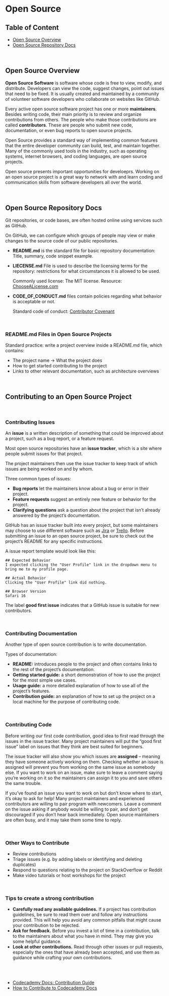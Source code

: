 # Open Source

## Table of Content

- [Open Source Overview](#open-source-overview)
- [Open Source Repository Docs](#open-source-repository-docs)

<br>

## Open Source Overview

**Open Source Software** is software whose code is free to view, modify, and distribute. Developers can view the code, suggest changes, point out issues that need to be fixed. It is usually created and maintained by a community of volunteer software developers who collaborate on websites like GitHub.

Every active open source software project has one or more **maintainers**. Besides writing code, their main priority is to review and organize contributions from others. The people who make those contributions are called **contributors**. These are people who submit new code, documentation, or even bug reports to open source projects.

Open Source provides a standard way of implementing common features that the entire developer community can build, test, and maintain together. Many of the commonly used tools in the industry, such as operating systems, internet browsers, and coding languages, are open source projects.

Open source presents important opportunities for develoeprs. Working on an open source project is a great way to network with and learn coding and communication skills from software developers all over the world.

<br>

## Open Source Repository Docs

Git repositories, or code bases, are often hosted online using services such as GitHub.

On GitHub, we can configure which groups of people may view or make changes to the source code of our public repositories.

- **README.md** is the standard file for basic repository documentation: Title, summary, code snippet example.

- **LIECENSE.md** File is used to describe the licensing terms for the repository: restrictions for what circumstances it is allowed to be used.

  Commonly used license: The MIT license. Resource: [ChooseALicense.com](https://choosealicense.com/)

- **CODE_OF_CONDUCT.md** files contain policies regarding what behavior is acceptable or not.

  Standard code of conduct: [Contributor Covenant](https://www.contributor-covenant.org/)

<br>

### README.md Files in Open Source Projects

Standard practice: write a project overview inside a README.md file, which contains:

- The project name -> What the project does
- How to get started contributing to the project
- Links to other relevant documentation, such as architecture overviews

<br>

## Contributing to an Open Source Project

<br>

### Contributing Issues

An **issue** is a written description of something that could be improved about a project, such as a bug report, or a feature request.

Most open source repositories have an **issue tracker**, which is a site where people submit issues for that project.

The project maintainers then use the issue tracker to keep track of which issues are being worked on and by whom.

Three common types of issues:

- **Bug reports** let the maintainers know about a bug or error in their project.
- **Feature requests** suggest an entirely new feature or behavior for the project.
- **Clarifying questions** ask a question about the project that isn’t already answered by the project’s documentation.

GitHub has an issue tracker built into every project, but some maintainers may choose to use different software such as [Jira](https://www.atlassian.com/software/jira) or [Trello](https://trello.com/). Before submitting an issue to an open source project, be sure to check out the project’s README for any specific instructions.

A issue report template would look like this:

```
## Expected Behavior
I expected clicking the "User Profile" link in the dropdown menu to bring me to my profile page.

## Actual Behavior
Clicking the "User Profile" link did nothing.

## Browser Version
Safari 16
```

The label **good first issue** indicates that a GitHub issue is suitable for new contributors.

<br>

### Contributing Documentation

Another type of open source contribution is to write documentation.

Types of documentation:

- **README:** introduces people to the project and often contains links to the rest of the project’s documentation.
- **Getting started guide:** a short demonstration of how to use the project for the most simple use cases.
- **Usage guide:** a more detailed explanation of how to use all of the project’s features.
- **Contribution guide:** an explanation of how to set up the project on a local machine for the purpose of contributing code.

<br>

### Contributing Code

Before writing our first code contribution, good idea to first read through the issues in the issue tracker. Many project maintainers will put the “good first issue” label on issues that they think are best suited for beginners.

The issue tracker will also show you which issues are **assigned** – meaning they have someone actively working on them. Checking whether an issue is assigned will prevent you from working on the same issue as somebody else. If you want to work on an issue, make sure to leave a comment saying you’re working on it so the maintainers can assign it to you and save others the same trouble.

If you’ve found an issue you want to work on but don’t know where to start, it’s okay to ask for help! Many project maintainers and experienced contributors are willing to pair program with newcomers. Leave a comment on the issue asking if anybody would be willing to pair, and don’t get discouraged if you don’t hear back immediately. Open source maintainers are often busy, and it may take them some time to reply.

<br>

### Other Ways to Contribute

- Review contributions
- Triage issues (e.g. by adding labels or identifying and deleting duplicates)
- Respond to questions relating to the project on StackOverflow or Reddit
- Make video tutorials or host workshops for the project

<br>

### Tips to create a strong contribution

- **Carefully read any available guidelines.** If a project has contribution guidelines, be sure to read them over and follow any instructions provided. This will help you avoid any common pitfalls that might cause your contribution to be rejected.
- **Ask for feedback.** Before you invest a lot of time in a contribution, talk to the maintainers about what you have in mind. They may give you some helpful guidance.
- **Look at other contributions.** Read through other issues or pull requests, especially the ones that have already been accepted, and use them as guidance while crafting your own contributions.

<br>

<br>

- [Codecademy Docs: Contribution Guide](https://github.com/Codecademy/docs/blob/main/.github/CONTRIBUTING.md)
- [How to Contribute to Codecademy Docs](https://dev.to/codecademy/how-to-contribute-to-codecademy-docs-1a77)

